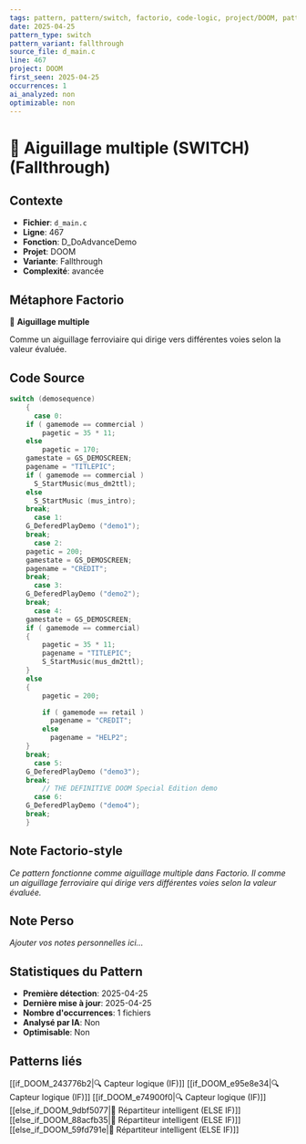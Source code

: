 ```yaml
---
tags: pattern, pattern/switch, factorio, code-logic, project/DOOM, pattern/variant/fallthrough
date: 2025-04-25
pattern_type: switch
pattern_variant: fallthrough
source_file: d_main.c
line: 467
project: DOOM
first_seen: 2025-04-25
occurrences: 1
ai_analyzed: non
optimizable: non
---
```


# 🔀 Aiguillage multiple (SWITCH) (Fallthrough)

## Contexte
- **Fichier**: `d_main.c`
- **Ligne**: 467
- **Fonction**: D_DoAdvanceDemo
- **Projet**: DOOM
- **Variante**: Fallthrough
- **Complexité**: avancée

## Métaphore Factorio
🔀 **Aiguillage multiple**

Comme un aiguillage ferroviaire qui dirige vers différentes voies selon la valeur évaluée.

## Code Source
```c
switch (demosequence)
    {
      case 0:
	if ( gamemode == commercial )
	    pagetic = 35 * 11;
	else
	    pagetic = 170;
	gamestate = GS_DEMOSCREEN;
	pagename = "TITLEPIC";
	if ( gamemode == commercial )
	  S_StartMusic(mus_dm2ttl);
	else
	  S_StartMusic (mus_intro);
	break;
      case 1:
	G_DeferedPlayDemo ("demo1");
	break;
      case 2:
	pagetic = 200;
	gamestate = GS_DEMOSCREEN;
	pagename = "CREDIT";
	break;
      case 3:
	G_DeferedPlayDemo ("demo2");
	break;
      case 4:
	gamestate = GS_DEMOSCREEN;
	if ( gamemode == commercial)
	{
	    pagetic = 35 * 11;
	    pagename = "TITLEPIC";
	    S_StartMusic(mus_dm2ttl);
	}
	else
	{
	    pagetic = 200;

	    if ( gamemode == retail )
	      pagename = "CREDIT";
	    else
	      pagename = "HELP2";
	}
	break;
      case 5:
	G_DeferedPlayDemo ("demo3");
	break;
        // THE DEFINITIVE DOOM Special Edition demo
      case 6:
	G_DeferedPlayDemo ("demo4");
	break;
    }
```

## Note Factorio-style
*Ce pattern fonctionne comme aiguillage multiple dans Factorio. Il comme un aiguillage ferroviaire qui dirige vers différentes voies selon la valeur évaluée.*

## Note Perso
*Ajouter vos notes personnelles ici...*

## Statistiques du Pattern
- **Première détection**: 2025-04-25
- **Dernière mise à jour**: 2025-04-25
- **Nombre d'occurrences**: 1 fichiers
- **Analysé par IA**: Non
- **Optimisable**: Non

## Patterns liés
[[if_DOOM_243776b2|🔍 Capteur logique (IF)]]
[[if_DOOM_e95e8e34|🔍 Capteur logique (IF)]]
[[if_DOOM_e74900f0|🔍 Capteur logique (IF)]]
[[else_if_DOOM_9dbf5077|🔄 Répartiteur intelligent (ELSE IF)]]
[[else_if_DOOM_88acfb35|🔄 Répartiteur intelligent (ELSE IF)]]
[[else_if_DOOM_59fd791e|🔄 Répartiteur intelligent (ELSE IF)]]
